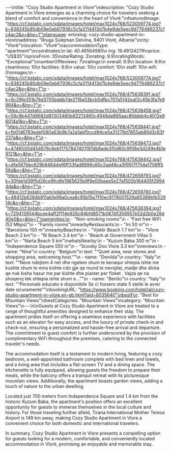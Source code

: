 ---\ntitle: "Cozy Studio Apartment in Vlore"\ndescription: "Cozy Studio Apartment in Vlore emerges as a charming choice for travelers seeking a blend of comfort and convenience in the heart of Vlorë."\nfeaturedImage: "https://cf.bstatic.com/xdata/images/hotel/max1024x768/523009774.jpg?k=838245b85db09e0eb67936c5cfa3114413d7b4e9de5eec9d776486237c1c4ac2&o=&hp=1"\nlanguage: en\nslug: cozy-studio-apartment-in-vlore\naddress: "Rruga Sulejman Delvina, 9401 Vlorë, Albania"\ncity: "Vlorë"\nlocation: "Vlorë"\naccommodationType: "apartment"\ncoordinates:\n  lat: 40.46564985\n  lng: 19.49124279\nprice: "US$35"\npriceFrom: 35\nstarRating: 3\nrating: 9.9\nratingWords: "Exceptional"\nnumberOfReviews: 7\nratings:\n  overall: 9.9\n  location: 9.6\n  cleanliness: 10\n  facilities: 9.6\n  value: 10\n  comfort: 10\n  staff: 10\n  wifi: 0\nimages:\n  - "https://cf.bstatic.com/xdata/images/hotel/max1024x768/523009774.jpg?k=838245b85db09e0eb67936c5cfa3114413d7b4e9de5eec9d776486237c1c4ac2&o=&hp=1"\n  - "https://cf.bstatic.com/xdata/images/hotel/max1024x768/475638391.jpg?k=9c29fe351b76d3705bddb7de2119a53bcb5dfbc707a5142eaf2c45b3fa7e9864&o=&hp=1"\n  - "https://cf.bstatic.com/xdata/images/hotel/max1024x768/475638458.jpg?k=59c9b447d9682d81303480b92213460c4948de895aac8fddeb4c4012e96014a1&o=&hp=1"\n  - "https://cf.bstatic.com/xdata/images/hotel/max1024x768/475638441.jpg?k=fb01d6783edef080a63b9b7a2a1abf0ccd94ce5a31279d7855ab89d3c83f237a&o=&hp=1"\n  - "https://cf.bstatic.com/xdata/images/hotel/max1024x768/475638473.jpg?k=4746500d454878c8eb11757847401197db8ade3f0d60c9f08e3d249e4b1e9121&o=&hp=1"\n  - "https://cf.bstatic.com/xdata/images/hotel/max1024x768/475638442.jpg?k=dfa067bbc629b64644ef6ff33fad8996c60c2ad48ca3f95f7f754e1706ff556d&o=&hp=1"\n  - "https://cf.bstatic.com/xdata/images/hotel/max1024x768/472659793.jpg?k=30fde1d39f5d26ce9fcdfe1965625b9f9e00beee5e27a1502b164405f29944da&o=&hp=1"\n  - "https://cf.bstatic.com/xdata/images/hotel/max1024x768/472659780.jpg?k=49412b6284b911ab1e99a0cea8c95b15e7f10ec9178001529a65389bfb52914c&o=&hp=1"\n  - "https://cf.bstatic.com/xdata/images/hotel/max1024x768/475638394.jpg?k=7294139544bcee4aff2f114e926c84bfd8571b087d5356957e52d2b0e29d40e0&o=&hp=1"\namenities:\n  - "Non-smoking rooms"\n  - "Fast free WiFi (52 Mbps)"\n  - "Family rooms"\nnearbyRestaurants:\n  - "Ini 50 m"\n  - "Barcelona 100 m"\nnearbyBeaches:\n  - "Vjetër Beach 1.7 km"\n  - "Vlore Beach 2 km"\n  - "Ri Beach 3.4 km"\n  - "Beach at Government Villas 5 km"\n  - "Narta Beach 5 km"\nwhatsNearby:\n  - "Kuzum Baba 300 m"\n  - "Independence Square 550 m"\n  - "Scooby Doo Vlore 3.3 km"\nreviews:\n  - name: "Nina"\n    country: "Belgium"\n    text: "“Quiet area, near stores and shopping area, welcoming host.”"\n  - name: "Denilda"\n    country: "Italy"\n    text: "“Neve ndejtem 4 net dhe ngelem shum te kenaqur shtepia ishte me kushte shum te mira kishte cdo gje qe mund te nevojitej ,madje dhe dicka qe nuk kisha hasur me par kishte dhe piaster per floket . Vajza qe na shoqeroj tek shtepia ishte shum e...”"\n  - name: "Benito"\n    country: "Italy"\n    text: "“Personale educato e disponibile Se ci fossero state 5 stelle le avrei date sicuramente”"\nbookingURL: "https://www.booking.com/hotel/al/cozy-studio-apartment-in-vlore.en-gb.html?aid=8035640"\nbestFor: "Best for Mountain Views"\nbestCategories: "Mountain Views"\ncategory: "Mountain Views"\n---\n\nGuests at Cozy Studio Apartment in Vlore are treated to a range of thoughtful amenities designed to enhance their stay. The apartment prides itself on offering a seamless experience with facilities such as an elevator for easy access, and the luxury of private check-in and check-out, ensuring a personalized and hassle-free arrival and departure. The commitment to guest comfort is further underscored by the provision of complimentary WiFi throughout the premises, catering to the connected traveler's needs.

The accommodation itself is a testament to modern living, featuring a cozy bedroom, a well-appointed bathroom complete with bed linen and towels, and a living area that includes a flat-screen TV and a dining space. The kitchenette is fully equipped, allowing guests the freedom to prepare their meals, while the balcony offers a tranquil retreat with its picturesque mountain views. Additionally, the apartment boasts garden views, adding a touch of nature to the urban dwelling.

Located just 700 meters from Independence Square and 1.4 km from the historic Kuzum Baba, the apartment's position offers an excellent opportunity for guests to immerse themselves in the local culture and history. For those traveling further afield, Tirana International Mother Teresa Airport is 149 km away, making Cozy Studio Apartment in Vlore a convenient choice for both domestic and international travelers.

In summary, Cozy Studio Apartment in Vlore presents a compelling option for guests looking for a modern, comfortable, and conveniently located accommodation in Vlorë, promising an enjoyable and memorable stay.